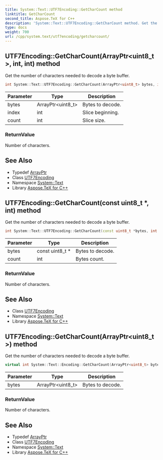 ```yaml
---
title: System::Text::UTF7Encoding::GetCharCount method
linktitle: GetCharCount
second_title: Aspose.TeX for C++
description: 'System::Text::UTF7Encoding::GetCharCount method. Get the number of characters needed to decode a byte buffer in C++.'
type: docs
weight: 700
url: /cpp/system.text/utf7encoding/getcharcount/
---
```

## UTF7Encoding::GetCharCount(ArrayPtr\<uint8_t\>, int, int) method


Get the number of characters needed to decode a byte buffer.

```cpp
int System::Text::UTF7Encoding::GetCharCount(ArrayPtr<uint8_t> bytes, int index, int count) override
```


| Parameter | Type | Description |
| --- | --- | --- |
| bytes | ArrayPtr\<uint8_t\> | Bytes to decode. |
| index | int | Slice beginning. |
| count | int | Slice size. |

### ReturnValue

Number of characters.

## See Also

* Typedef [ArrayPtr](../../../system/arrayptr/)
* Class [UTF7Encoding](../)
* Namespace [System::Text](../../)
* Library [Aspose.TeX for C++](../../../)
## UTF7Encoding::GetCharCount(const uint8_t *, int) method


Get the number of characters needed to decode a byte buffer.

```cpp
int System::Text::UTF7Encoding::GetCharCount(const uint8_t *bytes, int count) override
```


| Parameter | Type | Description |
| --- | --- | --- |
| bytes | const uint8_t * | Bytes to decode. |
| count | int | Bytes count. |

### ReturnValue

Number of characters.

## See Also

* Class [UTF7Encoding](../)
* Namespace [System::Text](../../)
* Library [Aspose.TeX for C++](../../../)
## UTF7Encoding::GetCharCount(ArrayPtr\<uint8_t\>) method


Get the number of characters needed to decode a byte buffer.

```cpp
virtual int System::Text::Encoding::GetCharCount(ArrayPtr<uint8_t> bytes)
```


| Parameter | Type | Description |
| --- | --- | --- |
| bytes | ArrayPtr\<uint8_t\> | Bytes to decode. |

### ReturnValue

Number of characters.

## See Also

* Typedef [ArrayPtr](../../../system/arrayptr/)
* Class [UTF7Encoding](../)
* Namespace [System::Text](../../)
* Library [Aspose.TeX for C++](../../../)
